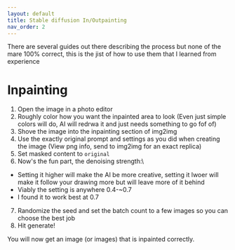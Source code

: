```yaml
---
layout: default
title: Stable diffusion In/Outpainting
nav_order: 2
---
```


There are several guides out there describing the process but none of the mare 100% correct, this is the jist of how to use them that I learned from experience

# Inpainting
1. Open the image in a photo editor
2. Roughly color how you want the inpainted area to look (Even just simple colors will do, AI will redrwa it and just needs something to go fof of)
3. Shove the image into the inpainting section of img2img
4. Use the exactly original prompt and settings as you did when creating the image (View png info, send to img2img for an exact replica)
5. Set masked content to `original`
6. Now's the fun part, the denoising strength:\
- Setting it higher will make the AI be more creative, setting it lwoer will make it follow your drawing more but will leave more of it behind
- Viably the setting is anywhere 0.4-~0.7
- I found it to work best at 0.7
7. Randomize the seed and set the batch count to a few images so you can choose the best job
8. Hit generate!

You will now get an image (or images) that is inpainted correctly.
